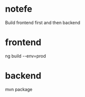 # notefe
Build frontend first and then backend

# frontend
ng build --env=prod

# backend
mvn package
